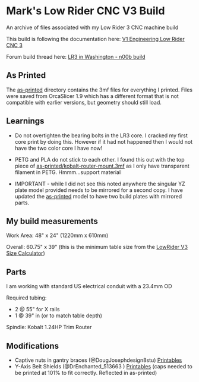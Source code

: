 # Mark's Low Rider CNC V3 Build

An archive of files associated with my Low Rider 3 CNC machine build

This build is following the documentation here: [V1 Engineering Low Rider CNC 3](https://docs.v1e.com/lowrider/)

Forum build thread here: [LR3 in Washington - n00b build](https://forum.v1e.com/t/lr3-in-washington-n00b-build)

## As Printed

The [as-printed](./as-printed) directory contains the 3mf files for everything I printed. Files were saved from OrcaSlicer 1.9 which has a different format that is not compatible with earlier versions, but geometry should still load.

## Learnings

* Do not overtighten the bearing bolts in the LR3 core. I cracked my first core print by doing this. However if it had not happened then I would not have the two color core I have now!

* PETG and PLA do not stick to each other.  I found this out with the top piece of [as-printed/kobalt-router-mount.3mf](./as-printed/kobalt-router-mount.3mf) as I only have transparent filament in PETG. Hmmm...support material

* IMPORTANT - while I did not see this noted anywhere the singular YZ plate model provided needs to be mirrored for a second copy.  I have updated the [as-printed](./as-printed/YZ%20Plate%20v1.3mf) model to have two build plates with mirrored parts.

## My build measurements

Work Area: 48" x 24" (1220mm x 610mm)

Overall: 60.75" x 39" (this is the minimum table size from the [LowRider V3 Size Calculator](https://docs.v1e.com/lowrider/calculator/))

## Parts

I am working with standard US electrical conduit with a 23.4mm OD

Required tubing:

- 2 @ 55" for X rails
- 1 @ 39" in (or to match table depth)

Spindle: Kobalt 1.24HP Trim Router

## Modifications

- Captive nuts in gantry braces (@DougJosephdesign8stu) [Printables](https://www.printables.com/model/317381-lowrider-3-cnc-braces-for-gantry-remixed-to-have-n)
- Y-Axis Belt Shields (@DrEnchanted_513663
  ) [Printables](https://www.printables.com/model/685738-lowrider-3-y-axis-belt-shield-and-front-cap) (caps needed to be printed at 101% to fit correctly. Reflected in as-printed)
